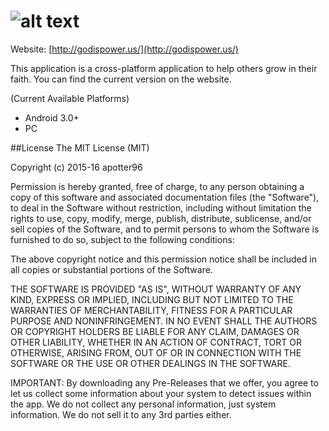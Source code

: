![alt text](http://godispower.us/images/main.png "http://godispower.us/")
==========
Website: [http://godispower.us/](http://godispower.us/)

This application is a cross-platform application to help others grow in their faith. You can find the current version on the website.

(Current Available Platforms)
- Android 3.0+
- PC

##License
The MIT License (MIT)

Copyright (c) 2015-16 apotter96

Permission is hereby granted, free of charge, to any person obtaining a copy
of this software and associated documentation files (the "Software"), to deal
in the Software without restriction, including without limitation the rights
to use, copy, modify, merge, publish, distribute, sublicense, and/or sell
copies of the Software, and to permit persons to whom the Software is
furnished to do so, subject to the following conditions:

The above copyright notice and this permission notice shall be included in
all copies or substantial portions of the Software.

THE SOFTWARE IS PROVIDED "AS IS", WITHOUT WARRANTY OF ANY KIND, EXPRESS OR
IMPLIED, INCLUDING BUT NOT LIMITED TO THE WARRANTIES OF MERCHANTABILITY,
FITNESS FOR A PARTICULAR PURPOSE AND NONINFRINGEMENT. IN NO EVENT SHALL THE
AUTHORS OR COPYRIGHT HOLDERS BE LIABLE FOR ANY CLAIM, DAMAGES OR OTHER
LIABILITY, WHETHER IN AN ACTION OF CONTRACT, TORT OR OTHERWISE, ARISING FROM,
OUT OF OR IN CONNECTION WITH THE SOFTWARE OR THE USE OR OTHER DEALINGS IN
THE SOFTWARE.

IMPORTANT: By downloading any Pre-Releases that we offer, you agree to let us collect some information about your system to detect issues within the app. We do not collect any personal information, just system information. We do not sell it to any 3rd parties either.

